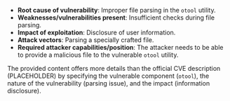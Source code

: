 - **Root cause of vulnerability**: Improper file parsing in the `otool` utility.
- **Weaknesses/vulnerabilities present**: Insufficient checks during file parsing.
- **Impact of exploitation**: Disclosure of user information.
- **Attack vectors**: Parsing a specially crafted file.
- **Required attacker capabilities/position**: The attacker needs to be able to provide a malicious file to the vulnerable `otool` utility.

The provided content offers more details than the official CVE description (PLACEHOLDER) by specifying the vulnerable component (`otool`), the nature of the vulnerability (parsing issue), and the impact (information disclosure).